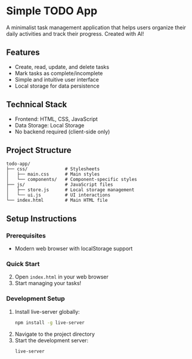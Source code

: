 # Simple TODO App

A minimalist task management application that helps users organize their daily activities and track their progress. Created with AI!

## Features
- Create, read, update, and delete tasks
- Mark tasks as complete/incomplete
- Simple and intuitive user interface
- Local storage for data persistence

## Technical Stack
- Frontend: HTML, CSS, JavaScript
- Data Storage: Local Storage
- No backend required (client-side only)

## Project Structure
```
todo-app/
├── css/              # Stylesheets
│   ├── main.css      # Main styles
│   └── components/   # Component-specific styles
├── js/               # JavaScript files
│   ├── store.js      # Local storage management
│   └── ui.js         # UI interactions
└── index.html        # Main HTML file
```

## Setup Instructions

### Prerequisites
- Modern web browser with localStorage support

### Quick Start
2. Open `index.html` in your web browser
3. Start managing your tasks!

### Development Setup
1. Install live-server globally:
   ```bash
   npm install -g live-server
   ```
2. Navigate to the project directory
3. Start the development server:
   ```bash
   live-server
   ```
